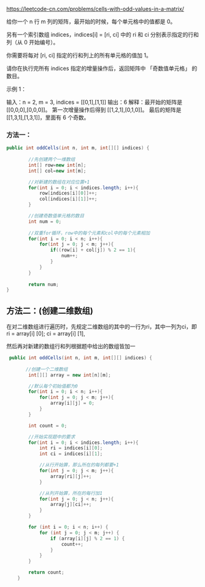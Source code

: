 https://leetcode-cn.com/problems/cells-with-odd-values-in-a-matrix/

给你一个 n 行 m 列的矩阵，最开始的时候，每个单元格中的值都是 0。

另有一个索引数组 indices，indices[i] = [ri, ci] 中的 ri 和 ci 分别表示指定的行和列（从 0 开始编号）。

你需要将每对 [ri, ci] 指定的行和列上的所有单元格的值加 1。

请你在执行完所有 indices 指定的增量操作后，返回矩阵中 「奇数值单元格」 的数目。

 

示例 1：

输入：n = 2, m = 3, indices = [[0,1],[1,1]]
输出：6
解释：最开始的矩阵是 [[0,0,0],[0,0,0]]。
第一次增量操作后得到 [[1,2,1],[0,1,0]]。
最后的矩阵是 [[1,3,1],[1,3,1]]，里面有 6 个奇数。



### 方法一：

```java
public int oddCells(int n, int m, int[][] indices) {
        
        //先创建两个一维数组
        int[] row=new int[n];
        int[] col=new int[m];

        //对新建的数组在对应位置+1
        for(int i = 0; i < indices.length; i++){
        	row[indices[i][0]]++;
        	col[indices[i][1]]++;
        }

        //创建奇数值单元格的数目
        int num = 0;
		
    	//双重for循环，row中的每个元素和col中的每个元素相加
        for(int i = 0; i < n; i++){
            for(int j = 0; j < m; j++){
                if((row[i] + col[j]) % 2 == 1){
                    num++;
                }
            }
        }
        
        return num;
}
```



## 方法二：(创建二维数组)

在对二维数组进行遍历时，先规定二维数组的其中的一行为ri，其中一列为ci，即ri = array[i] [0]; ci = array[i] [1],

然后再对新建的数组行和列根据题中给出的数组皆加一

```java
 public int oddCells(int n, int m, int[][] indices) {
        
       //创建一个二维数组
        int[][] array = new int[n][m];

        //默认每个初始值都为0
        for(int i = 0; i < n; i++){
            for(int j = 0; j < m; j++){
                array[i][j] = 0;
            }
        }

        int count = 0;

        //开始实现题中的要求
        for(int i = 0; i < indices.length; i++){
            int ri = indices[i][0];
            int ci = indices[i][1];

            //从行开始算，那么所在的每列都要+1
            for(int j = 0; j < m; j++){
                array[ri][j]++;
            }

            //从列开始算，所在的每行加1
            for(int j = 0; j < n; j++){
                array[j][ci]++;
            }
        }

        for (int i = 0; i < n; i++) {
            for (int j = 0; j < m; j++) {
                if (array[i][j] % 2 == 1) {
                    count++;
                }
            }
        }

        return count;
    }
```

